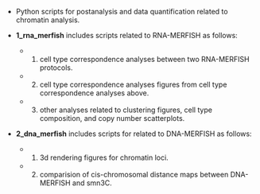 

- Python scripts for postanalysis and data quantification related to chromatin analysis.


 - **1_rna_merfish** includes scripts related to RNA-MERFISH as follows:

   - 1. cell type correspondence analyses between two RNA-MERFISH protocols.

   - 2. cell type correspondence analyses figures from cell type correspondence analyses above.

   - 3. other analyses related to clustering figures, cell type composition, and copy number scatterplots.

 - **2_dna_merfish** includes scripts for related to DNA-MERFISH as follows:

   - 1. 3d rendering figures for chromatin loci.

   - 2. comparision of cis-chromosomal distance maps between DNA-MERFISH and smn3C.


